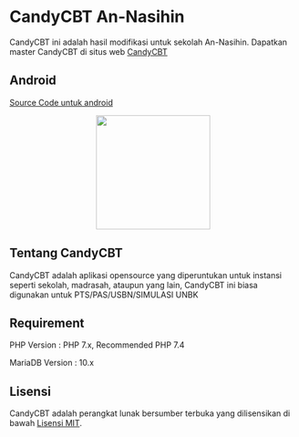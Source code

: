 # CandyCBT An-Nasihin

CandyCBT ini adalah hasil modifikasi untuk sekolah An-Nasihin.
Dapatkan master CandyCBT di situs web [CandyCBT](https://cbtcandy.com/)

## Android

[Source Code untuk android](https://github.com/rian-ahmad/CBT-Android_An-Nasihin)

<p align="center"><img src="https://apk.cbtcandy.com/dist/img/logo.png" width="200"></p>

## Tentang CandyCBT

CandyCBT adalah aplikasi opensource yang diperuntukan untuk instansi seperti sekolah, madrasah, ataupun yang lain, CandyCBT ini biasa digunakan untuk PTS/PAS/USBN/SIMULASI UNBK

## Requirement

PHP Version : PHP 7.x, Recommended PHP 7.4

MariaDB Version : 10.x

## Lisensi

CandyCBT adalah perangkat lunak bersumber terbuka yang dilisensikan di bawah [Lisensi MIT](https://opensource.org/licenses/MIT).
